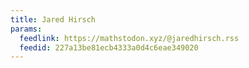 ```yaml
---
title: Jared Hirsch
params:
  feedlink: https://mathstodon.xyz/@jaredhirsch.rss
  feedid: 227a13be81ecb4333a0d4c6eae349020
---
```

